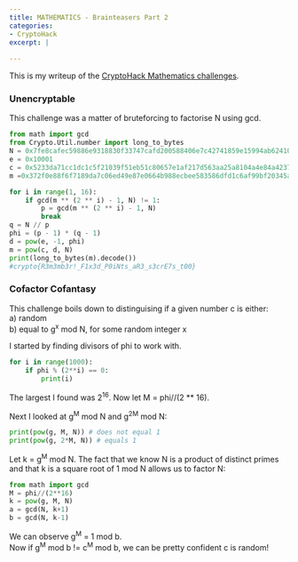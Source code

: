 ```yaml
---
title: MATHEMATICS - Brainteasers Part 2
categories:
- CryptoHack
excerpt: |
  
---
```


This is my writeup of the [CryptoHack Mathematics challenges](https://cryptohack.org/challenges/maths/).



### Unencryptable

This challenge was a matter of bruteforcing to factorise N using gcd. 

```python
from math import gcd
from Crypto.Util.number import long_to_bytes
N = 0x7fe8cafec59886e9318830f33747cafd200588406e7c42741859e15994ab62410438991ab5d9fc94f386219e3c27d6ffc73754f791e7b2c565611f8fe5054dd132b8c4f3eadcf1180cd8f2a3cc756b06996f2d5b67c390adcba9d444697b13d12b2badfc3c7d5459df16a047ca25f4d18570cd6fa727aed46394576cfdb56b41
e = 0x10001
c = 0x5233da71cc1dc1c5f21039f51eb51c80657e1af217d563aa25a8104a4e84a42379040ecdfdd5afa191156ccb40b6f188f4ad96c58922428c4c0bc17fd5384456853e139afde40c3f95988879629297f48d0efa6b335716a4c24bfee36f714d34a4e810a9689e93a0af8502528844ae578100b0188a2790518c695c095c9d677b
m =0x372f0e88f6f7189da7c06ed49e87e0664b988ecbee583586dfd1c6af99bf20345ae7442012c6807b3493d8936f5b48e553f614754deb3da6230fa1e16a8d5953a94c886699fc2bf409556264d5dced76a1780a90fd22f3701fdbcb183ddab4046affdc4dc6379090f79f4cd50673b24d0b08458cdbe509d60a4ad88a7b4e2921

for i in range(1, 16):
    if gcd(m ** (2 ** i) - 1, N) != 1:
        p = gcd(m ** (2 ** i) - 1, N)
        break
q = N // p
phi = (p - 1) * (q - 1)
d = pow(e, -1, phi)
m = pow(c, d, N)
print(long_to_bytes(m).decode())
#crypto{R3m3mb3r!_F1x3d_P0iNts_aR3_s3crE7s_t00}
```

### Cofactor Cofantasy

This challenge boils down to distinguising if a given number c is either: <br>
a) random <br>
b) equal to g<sup>x</sup> mod N, for some random integer x

I started by finding divisors of phi to work with. 

```python
for i in range(1000):
    if phi % (2**i) == 0:
        print(i)
```

The largest I found was 2<sup>16</sup>. Now let M = phi//(2 ** 16). <br>

Next I looked at g<sup>M</sup> mod N and g<sup>2M</sup> mod N:

```python
print(pow(g, M, N)) # does not equal 1
print(pow(g, 2*M, N)) # equals 1
```

Let k = g<sup>M</sup> mod N. The fact that we know N is a product of distinct primes and that k is a square root of 1 mod N
allows us to factor N:

```python
from math import gcd
M = phi//(2**16)
k = pow(g, M, N)
a = gcd(N, k+1)
b = gcd(N, k-1)
```

We can observe g<sup>M</sup> = 1 mod b. <br>
Now if g<sup>M</sup> mod b != c<sup>M</sup> mod b, we can be pretty confident c is random!
